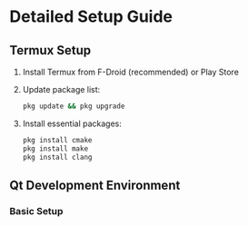 # Detailed Setup Guide

## Termux Setup

1. Install Termux from F-Droid (recommended) or Play Store
2. Update package list:
   ```bash
   pkg update && pkg upgrade
   ```

3. Install essential packages:
   ```bash
   pkg install cmake
   pkg install make
   pkg install clang
   ```

## Qt Development Environment

### Basic Setup

